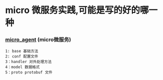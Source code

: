 # micro 微服务实践,可能是写的好的哪一种
### [micro_agent](https://learning_tools/tree/master/micro_agent) (micro微服务)
    1: base 基础方法
    2: conf 配置文件
    3：handler 对外处理方法
    4：model 数据格式
    5：proto protobuf 文件
    
